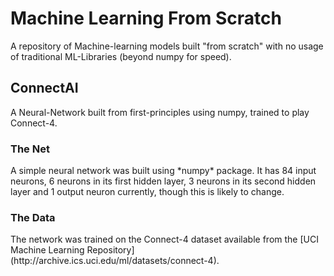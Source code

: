 <h1>Machine Learning From Scratch</h1>
A repository of Machine-learning models built "from scratch" with no usage of traditional ML-Libraries (beyond numpy for speed).

<h2> ConnectAI </h2>
A Neural-Network built from first-principles using numpy, trained to play Connect-4.

<h3>The Net</h3>
A simple neural network was built using *numpy* package. It has 84 input neurons, 6 neurons in its first hidden layer, 3 neurons in its second hidden layer and 1 output neuron currently, though this is likely to change.

<h3>The Data</h3>
The network was trained on the Connect-4 dataset available from the [UCI Machine Learning Repository](http://archive.ics.uci.edu/ml/datasets/connect-4).
